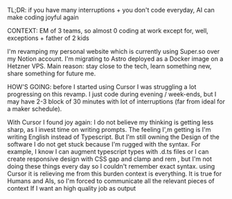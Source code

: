 TL;DR: if you have many interruptions + you don't code everyday, AI can make coding joyful again

CONTEXT: EM of 3 teams, so almost 0 coding at work except for, well, exceptions + father of 2 kids

I'm revamping my personal website which is currently using Super.so over my Notion account. I'm migrating to Astro deployed as a Docker image on a Hetzner VPS. Main reason: stay close to the tech, learn something new, share something for future me.

HOW'S GOING: before I started using Cursor I was struggling a lot progressing on this revamp. I just code during evening / week-ends, but I may have 2-3 block of 30 minutes with lot of interruptions (far from ideal for a maker schedule).

With Cursor I found joy again:
I do not believe my thinking is getting less sharp, as I invest time on writing prompts. The feeling I',m getting is I'm writing English instead of Typescript. But I'm still owning the Design of the software
I do not get stuck because I'm rugged with the syntax. For example, I know I can augment typescript types with .d.ts files or I can create responsive design with CSS gap and clamp and rem , but I'm not doing these things every day so I couldn't remember exact syntax. using Cursor it is relieving me from this burden
context is everything. It is true for Humans and AIs, so I'm forced to communicate all the relevant pieces of context If I want an high quality job as output
